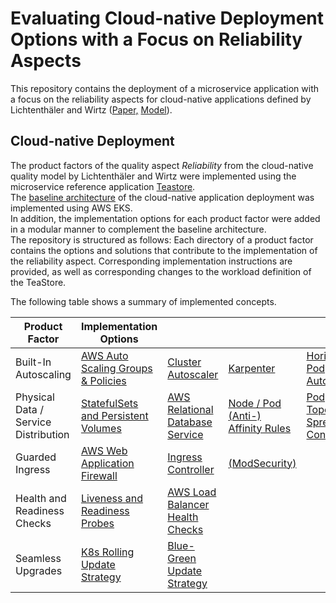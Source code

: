 # Evaluating Cloud-native Deployment Options with a Focus on Reliability Aspects

This repository contains the deployment of a microservice application with a focus on the reliability aspects for cloud-native applications defined by Lichtenthäler and Wirtz ([Paper,](https://link.springer.com/chapter/10.1007/978-3-031-04718-3_7) [Model](https://r0light.github.io/cna-quality-model/)). 


## Cloud-native Deployment

The product factors of the quality aspect *Reliability* from the cloud-native quality model by Lichtenthäler and Wirtz were implemented using the microservice reference application [Teastore](https://github.com/DescartesResearch/TeaStore).  
The [baseline architecture](https://github.com/frankakn/reliability-deployment/tree/main/Deployment/BaselineArchitecture) of the cloud-native application deployment was implemented using AWS EKS.  
In addition, the implementation options for each product factor were added in a modular manner to complement the baseline architecture.  
The repository is structured as follows: Each directory of a product factor contains the options and solutions that contribute to the implementation of the reliability aspect. Corresponding implementation instructions are provided, as well as corresponding changes to the workload definition of the TeaStore.  
 
The following table shows a summary of implemented concepts. 

| Product Factor                       | Implementation Options              |                                 |                                   |                                 |                         |
|--------------------------------------|-------------------------------------|---------------------------------|-----------------------------------|---------------------------------|-------------------------|
| Built-In Autoscaling                 | [AWS Auto Scaling Groups & Policies](https://github.com/frankakn/reliability-deployment/tree/main/Deployment/Reliability/Autoscaling/AutoscalingGroups) | [Cluster Autoscaler](https://github.com/frankakn/reliability-deployment/tree/main/Deployment/Reliability/Autoscaling/ClusterAutoscaler)              | [Karpenter](https://github.com/frankakn/reliability-deployment/tree/main/Deployment/Reliability/Autoscaling/Karpenter)                         | [Horizontal Pod Autoscaler](https://github.com/frankakn/reliability-deployment/tree/main/Deployment/Reliability/Autoscaling/HPA)       | [Vertical Pod Autoscaler](https://github.com/frankakn/reliability-deployment/tree/main/Deployment/Reliability/Autoscaling/VPA) |
| Physical Data / Service Distribution | [StatefulSets and Persistent Volumes](https://github.com/frankakn/reliability-deployment/tree/main/Deployment/Reliability/Distribution/Data/StatefulSets) | [AWS Relational Database Service](https://github.com/frankakn/reliability-deployment/tree/main/Deployment/Reliability/Distribution/Data/RDS) | [Node / Pod (Anti-) Affinity Rules](https://github.com/frankakn/reliability-deployment/tree/main/Deployment/Reliability/Distribution/Service) | [Pod Topology Spread Constraints](https://github.com/frankakn/reliability-deployment/tree/main/Deployment/Reliability/Distribution/Service) |                         |
| Guarded Ingress                      | [AWS Web Application Firewall](https://github.com/frankakn/reliability-deployment/tree/main/Deployment/Reliability/GuardedIngress/AWSWAF)        | [Ingress Controller](https://github.com/frankakn/reliability-deployment/tree/main/Deployment/Reliability/GuardedIngress/IngressController)              | [(ModSecurity)](https://github.com/frankakn/reliability-deployment/tree/main/Deployment/Reliability/GuardedIngress/ModSecurity)                     |                                 |                         |
| Health and Readiness Checks          | [Liveness and Readiness Probes](https://github.com/frankakn/reliability-deployment/tree/main/Deployment/Reliability/HealthChecks)       | [AWS Load Balancer Health Checks](https://github.com/frankakn/reliability-deployment/tree/main/Deployment/Reliability/HealthChecks) |                                   |                                 |                         |
| Seamless Upgrades                    | [K8s Rolling Update Strategy](https://github.com/frankakn/reliability-deployment/tree/main/Deployment/Reliability/SeamlessUpgrade)         | [Blue-Green Update Strategy](https://github.com/frankakn/reliability-deployment/tree/main/Deployment/Reliability/SeamlessUpgrade)           |                                   |                                 |                         |